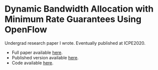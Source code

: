 # Dynamic Bandwidth Allocation with Minimum Rate Guarantees Using OpenFlow
Undergrad research paper I wrote. Eventually published at ICPE2020.
* Full paper available [here](https://github.com/jvaneg/paperDBA/blob/master/joel_research_paper.pdf).
* Published version available [here](https://dl.acm.org/doi/10.1145/3375555.3383587).
* Code available [here](https://github.com/jvaneg/ryuRestDBA).

